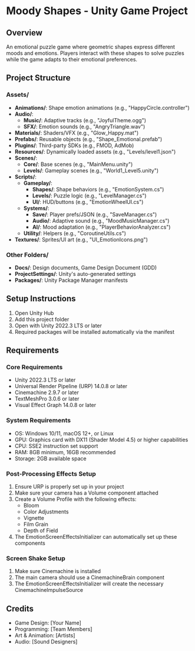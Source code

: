 # Moody Shapes - Unity Game Project

## Overview
An emotional puzzle game where geometric shapes express different moods and emotions. Players interact with these shapes to solve puzzles while the game adapts to their emotional preferences.

## Project Structure

### Assets/
- **Animations/**: Shape emotion animations (e.g., "HappyCircle.controller")
- **Audio/**: 
  - **Music/**: Adaptive tracks (e.g., "JoyfulTheme.ogg")
  - **SFX/**: Emotion sounds (e.g., "AngryTriangle.wav")
- **Materials/**: Shaders/VFX (e.g., "Glow_Happy.mat")
- **Prefabs/**: Reusable objects (e.g., "Shape_Emotional.prefab")
- **Plugins/**: Third-party SDKs (e.g., FMOD, AdMob)
- **Resources/**: Dynamically loaded assets (e.g., "Levels/level1.json")
- **Scenes/**:
  - **Core/**: Base scenes (e.g., "MainMenu.unity")
  - **Levels/**: Gameplay scenes (e.g., "World1_Level5.unity")
- **Scripts/**:
  - **Gameplay/**:
    - **Shapes/**: Shape behaviors (e.g., "EmotionSystem.cs")
    - **Levels/**: Puzzle logic (e.g., "LevelManager.cs")
    - **UI/**: HUD/buttons (e.g., "EmotionWheelUI.cs")
  - **Systems/**:
    - **Save/**: Player prefs/JSON (e.g., "SaveManager.cs")
    - **Audio/**: Adaptive sound (e.g., "MoodMusicManager.cs")
    - **AI/**: Mood adaptation (e.g., "PlayerBehaviorAnalyzer.cs")
  - **Utility/**: Helpers (e.g., "CoroutineUtils.cs")
- **Textures/**: Sprites/UI art (e.g., "UI_EmotionIcons.png")

### Other Folders/
- **Docs/**: Design documents, Game Design Document (GDD)
- **ProjectSettings/**: Unity's auto-generated settings
- **Packages/**: Unity Package Manager manifests

## Setup Instructions
1. Open Unity Hub
2. Add this project folder
3. Open with Unity 2022.3 LTS or later
4. Required packages will be installed automatically via the manifest

## Requirements
### Core Requirements
- Unity 2022.3 LTS or later
- Universal Render Pipeline (URP) 14.0.8 or later
- Cinemachine 2.9.7 or later
- TextMeshPro 3.0.6 or later
- Visual Effect Graph 14.0.8 or later

### System Requirements
- OS: Windows 10/11, macOS 12+, or Linux
- GPU: Graphics card with DX11 (Shader Model 4.5) or higher capabilities
- CPU: SSE2 instruction set support
- RAM: 8GB minimum, 16GB recommended
- Storage: 2GB available space

### Post-Processing Effects Setup
1. Ensure URP is properly set up in your project
2. Make sure your camera has a Volume component attached
3. Create a Volume Profile with the following effects:
   - Bloom
   - Color Adjustments
   - Vignette
   - Film Grain
   - Depth of Field
4. The EmotionScreenEffectsInitializer can automatically set up these components

### Screen Shake Setup
1. Make sure Cinemachine is installed
2. The main camera should use a CinemachineBrain component
3. The EmotionScreenEffectsInitializer will create the necessary CinemachineImpulseSource

## Credits
- Game Design: [Your Name]
- Programming: [Team Members]
- Art & Animation: [Artists]
- Audio: [Sound Designers]

